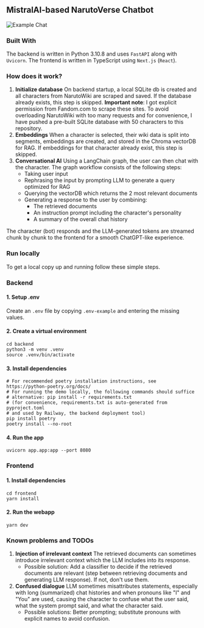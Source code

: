 ## MistralAI-based NarutoVerse Chatbot

![Example Chat](./public/example.gif)

### Built With

The backend is written in Python 3.10.8 and uses `FastAPI` along with `Uvicorn`.
The frontend is written in TypeScript using `Next.js` (`React`).

### How does it work?

1. **Initialize database**
   On backend startup, a local SQLite db is created and all characters from NarutoWiki are scraped
   and saved. If the database already exists, this step is skipped.
   **Important note**: I got explicit permission from Fandom.com to scrape these sites. To avoid
   overloading NarutoWiki with too many requests and for convenience, I have pushed a pre-built
   SQLite database with 50 characters to this repository.
2. **Embeddings**
   When a character is selected, their wiki data is split into segments, embeddings are created,
   and stored in the Chroma vectorDB for RAG. If embeddings for that character already exist,
   this step is skipped.
3. **Conversational AI**
   Using a LangChain graph, the user can then chat with the character. The graph workflow
   consists of the following steps:
    - Taking user input
    - Rephrasing the input by prompting LLM to generate a query optimized for RAG
    - Querying the vectorDB which returns the 2 most relevant documents
    - Generating a response to the user by combining:
        - The retrieved documents
        - An instruction prompt including the character's personality
        - A summary of the overall chat history

The character (bot) responds and the LLM-generated tokens are streamed chunk
by chunk to the frontend for a smooth ChatGPT-like experience.

### Run locally

To get a local copy up and running follow these simple steps.

### Backend

#### 1. Setup .env

Create an `.env` file by copying `.env-example` and entering the missing values.

#### 2. Create a virtual environment

```shell
cd backend
python3 -m venv .venv 
source .venv/bin/activate
```

#### 3. Install dependencies

```shell
# For recommended poetry installation instructions, see https://python-poetry.org/docs/
# For running the demo locally, the following commands should suffice
# alternative: pip install -r requirements.txt 
# (for convenience, requirements.txt is auto-generated from pyproject.toml 
# and used by Railway, the backend deployment tool)
pip install poetry
poetry install --no-root
```

#### 4. Run the app

```shell
uvicorn app.app:app --port 8080
```

### Frontend

#### 1. Install dependencies

```shell
cd frontend
yarn install
```

#### 2. Run the webapp

```shell
yarn dev
```

### Known problems and TODOs

1. **Injection of irrelevant context**
   The retrieved documents can sometimes introduce irrelevant context which
   the LLM includes into its response.
    - Possible solution: Add a classifier to decide if the retrieved documents are relevant
      (step between retrieving documents and generating LLM response). If not, don't use them.
2. **Confused dialogue**
   LLM sometimes misattributes statements, especially with long (summarized) chat histories and
   when pronouns like "I" and "You" are used, causing the character to confuse what the user
   said, what the system prompt said, and what the character said.
    - Possible solutions: Better prompting; substitute pronouns with explicit names to avoid
      confusion.